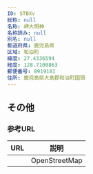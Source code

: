 ```yaml
---
ID: STBXv
総称: null
名称: 岬大明神
名称読み: null
別名: null
都道府県: 鹿児島県
区域: 和泊町
緯度: 27.4336594
経度: 128.7100863
郵便番号: 8919101
住所: 鹿児島県大島郡和泊町国頭
---
```


## その他

### 参考URL

| URL | 説明          |
| --- | ------------- |
|     | OpenStreetMap |

